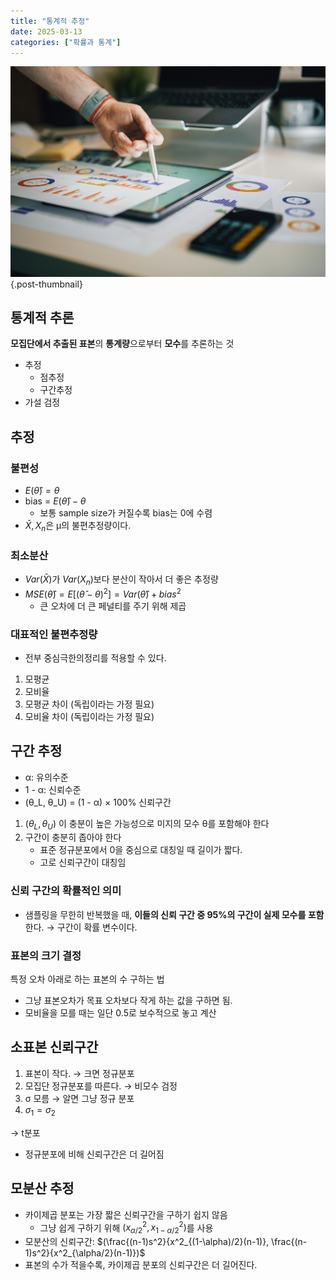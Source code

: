 ```yaml
---
title: "통계적 추정"
date: 2025-03-13
categories: ["확률과 통계"]
---
```


![](/img/stat-thumb.jpg){.post-thumbnail}

## 통계적 추론

**모집단에서 추출된 표본**의 **통계량**으로부터 **모수**를 추론하는 것

- 추정
    - 점추정
    - 구간추정
- 가설 검정

## 추정

### 불편성

- $E(\hat{\theta}) = θ$
- bias = $E(\hat{\theta}) - \theta$
    - 보통 sample size가 커질수록 bias는 0에 수렴
- $\bar{X}, X_n$은 μ의 불편추정량이다.

### 최소분산

- $Var(\bar{X})$가 $Var(X_n)$보다 분산이 작아서 더 좋은 추정량
- $MSE(\hat{\theta}) = E[(\hat{\theta} - \theta)^2] = Var(\hat{\theta}) + bias^2$
    - 큰 오차에 더 큰 페널티를 주기 위해 제곱

### 대표적인 불편추정량

- 전부 중심극한의정리를 적용할 수 있다.

1. 모평균
1. 모비율
1. 모평균 차이 (독립이라는 가정 필요)
1. 모비율 차이 (독립이라는 가정 필요)

## 구간 추정

- α: 유의수준
- 1 - α: 신뢰수준
- (θ_L, θ_U) = (1 - α) × 100% 신뢰구간

1. ($θ_L, θ_U$) 이 충분이 높은 가능성으로 미지의 모수 θ를 포함해야 한다
1. 구간이 충분히 좁아야 한다
    - 표준 정규분포에서 0을 중심으로 대칭일 때 길이가 짧다.
    - 고로 신뢰구간이 대칭임

### 신뢰 구간의 확률적인 의미

- 샘플링을 무한히 반복했을 때, **이들의 신뢰 구간 중 95%의 구간이 실제 모수를 포함**한다.
    → 구간이 확률 변수이다.

### 표본의 크기 결정

특정 오차 아래로 하는 표본의 수 구하는 법

- 그냥 표본오차가 목표 오차보다 작게 하는 값을 구하면 됨.
- 모비율을 모를 때는 일단 0.5로 보수적으로 놓고 계산

## 소표본 신뢰구간

1. 표본이 작다. → 크면 정규분포
1. 모집단 정규분포를 따른다. → 비모수 검정
1. σ 모름 → 알면 그냥 정규 분포
1. $σ_1 = σ_2$

→ t분포

- 정규분포에 비해 신뢰구간은 더 길어짐

## 모분산 추정

- 카이제곱 분포는 가장 짧은 신뢰구간을 구하기 쉽지 않음
    - 그냥 쉽게 구하기 위해 $(x^2_{α/2}, x^2_{1-α/2})$를 사용
- 모분산의 신뢰구간: $(\frac{(n-1)s^2}{x^2_{(1-\alpha)/2}(n-1)}, \frac{(n-1)s^2}{x^2_{\alpha/2}(n-1)})$
- 표본의 수가 적을수록, 카이제곱 분포의 신뢰구간은 더 길어진다.
